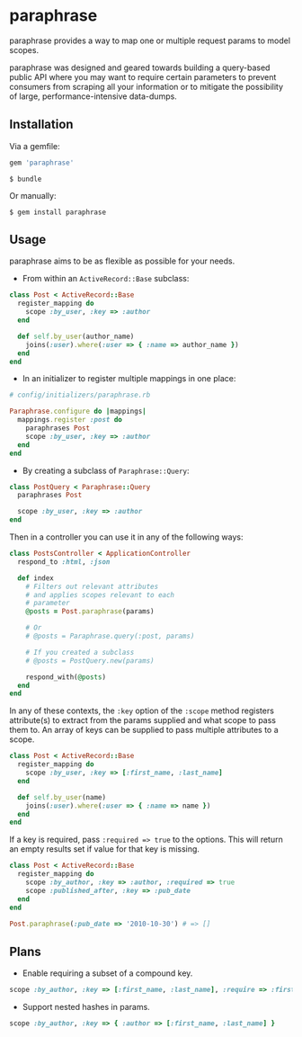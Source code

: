 # paraphrase

paraphrase provides a way to map one or multiple request params to model
scopes.

paraphrase was designed and geared towards building a query-based public API
where you may want to require certain parameters to prevent consumers from
scraping all your information or to mitigate the possibility of large,
performance-intensive data-dumps.

## Installation

Via a gemfile:

```ruby
gem 'paraphrase'
```

```
$ bundle
```

Or manually:

```
$ gem install paraphrase
```

## Usage

paraphrase aims to be as flexible as possible for your needs.
* From within an `ActiveRecord::Base` subclass:

```ruby
class Post < ActiveRecord::Base
  register_mapping do
    scope :by_user, :key => :author
  end

  def self.by_user(author_name)
    joins(:user).where(:user => { :name => author_name })
  end
end
```

* In an initializer to register multiple mappings in one place:

```ruby
# config/initializers/paraphrase.rb

Paraphrase.configure do |mappings|
  mappings.register :post do
    paraphrases Post
    scope :by_user, :key => :author
  end
end
```

* By creating a subclass of `Paraphrase::Query`:

```ruby
class PostQuery < Paraphrase::Query
  paraphrases Post

  scope :by_user, :key => :author
end
```

Then in a controller you can use it in any of the following ways:

```ruby
class PostsController < ApplicationController
  respond_to :html, :json

  def index
    # Filters out relevant attributes
    # and applies scopes relevant to each
    # parameter
    @posts = Post.paraphrase(params)

    # Or
    # @posts = Paraphrase.query(:post, params)

    # If you created a subclass
    # @posts = PostQuery.new(params)

    respond_with(@posts)
  end
end
```

In any of these contexts, the `:key` option of the `:scope` method registers
attribute(s) to extract from the params supplied and what scope to pass them
to. An array of keys can be supplied to pass multiple attributes to a scope.

```ruby
class Post < ActiveRecord::Base
  register_mapping do
    scope :by_user, :key => [:first_name, :last_name]
  end

  def self.by_user(name)
    joins(:user).where(:user => { :name => name })
  end
end
```

If a key is required, pass `:required => true` to the options. This will
return an empty results set if value for that key is missing.

```ruby
class Post < ActiveRecord::Base
  register_mapping do
    scope :by_author, :key => :author, :required => true
    scope :published_after, :key => :pub_date
  end
end

Post.paraphrase(:pub_date => '2010-10-30') # => []
```

## Plans

* Enable requiring a subset of a compound key.

```ruby
scope :by_author, :key => [:first_name, :last_name], :require => :first_name
```

* Support nested hashes in params.

```ruby
scope :by_author, :key => { :author => [:first_name, :last_name] }
```
